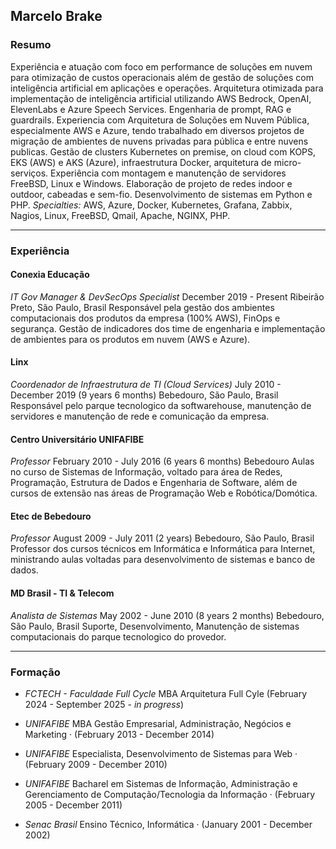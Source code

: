 ## Marcelo Brake

### Resumo

Experiência e atuação com foco em performance de soluções em nuvem para otimização de custos operacionais além de gestão de soluções com inteligência artificial em aplicações e operações.
Arquitetura otimizada para implementação de inteligência artificial utilizando AWS Bedrock, OpenAI, ElevenLabs e Azure Speech Services. Engenharia de prompt, RAG  e guardrails.
Experiencia com Arquitetura de Soluções em Nuvem Pública, especialmente AWS e Azure, tendo trabalhado em diversos projetos de migração de ambientes de nuvens privadas para pública e entre nuvens publicas.
Gestão de clusters Kubernetes on premise, on cloud com KOPS, EKS (AWS) e AKS (Azure), infraestrutura Docker, arquitetura de micro-serviços.
Experiência com montagem e manutenção de servidores FreeBSD, Linux e Windows. Elaboração de projeto de redes indoor e outdoor, cabeadas e sem-fio.
Desenvolvimento de sistemas em Python e PHP.
*Specialties:* AWS, Azure, Docker, Kubernetes, Grafana, Zabbix, Nagios, Linux, FreeBSD, Qmail, Apache, NGINX, PHP.

---
### Experiência
#### Conexia Educação
*IT Gov Manager & DevSecOps Specialist*
December 2019 - Present
Ribeirão Preto, São Paulo, Brasil
Responsável pela gestão dos ambientes computacionais dos produtos da empresa (100% AWS), FinOps e segurança. Gestão de indicadores dos time de engenharia e implementação de ambientes para os produtos em nuvem (AWS e Azure).
#### Linx
*Coordenador de Infraestrutura de TI (Cloud Services)*
July 2010 - December 2019 (9 years 6 months)
Bebedouro, São Paulo, Brasil
Responsável pelo parque tecnologico da softwarehouse, manutenção de servidores e manutenção de rede e comunicação da empresa.
#### Centro Universitário UNIFAFIBE
*Professor*
February 2010 - July 2016 (6 years 6 months)
Bebedouro
Aulas no curso de Sistemas de Informação, voltado para área de Redes, Programação, Estrutura de Dados e Engenharia de Software, além de cursos de extensão nas áreas de Programação Web e Robótica/Domótica.
#### Etec de Bebedouro
*Professor*
August 2009 - July 2011 (2 years)
Bebedouro, São Paulo, Brasil
Professor dos cursos técnicos em Informática e Informática para Internet, ministrando aulas voltadas para desenvolvimento de sistemas e banco de dados.
#### MD Brasil - TI & Telecom
*Analista de Sistemas*
May 2002 - June 2010 (8 years 2 months)
Bebedouro, São Paulo, Brasil
Suporte, Desenvolvimento, Manutenção de sistemas computacionais do parque tecnologico do provedor.

---
### Formação

- *FCTECH - Faculdade Full Cycle*
MBA Arquitetura Full Cyle (February 2024 - September 2025 - *in progress*)

- *UNIFAFIBE*
MBA Gestão Empresarial, Administração, Negócios e Marketing · (February 2013 - December 2014)

- *UNIFAFIBE*
Especialista, Desenvolvimento de Sistemas para Web · (February 2009 - December 2010)

- *UNIFAFIBE*
Bacharel em Sistemas de Informação, Administração e Gerenciamento de Computação/Tecnologia da Informação · (February 2005 - December 2011)

- *Senac Brasil*
Ensino Técnico, Informática · (January 2001 - December 2002)
